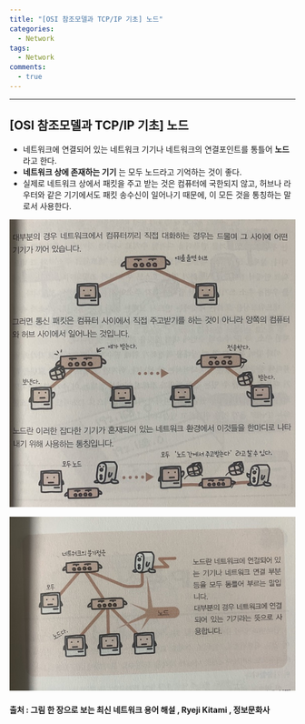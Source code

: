 ```yaml
---
title: "[OSI 참조모델과 TCP/IP 기초] 노드"
categories:
  - Network
tags:
  - Network
comments:
  - true
---
```


---

## [OSI 참조모델과 TCP/IP 기초] 노드
* 네트워크에 연결되어 있는 네트워크 기기나 네트워크의 연결포인트를 통틀어 __노드__ 라고 한다.
* __네트워크 상에 존재하는 기기__ 는 모두 노드라고 기억하는 것이 좋다.
* 실제로 네트워크 상에서 패킷을 주고 받는 것은 컴퓨터에 국한되지 않고, 허브나 라우터와 같은 기기에서도 패킷 송수신이 일어나기 때문에, 이 모든 것을 통칭하는 말로서 사용한다.

![](/assets/img/Network/1911051.jpg)

![](/assets/img/Network/1911052.jpg)

#### 출처 : 그림 한 장으로 보는 최신 네트워크 용어 해설 , Ryeji Kitami , 정보문화사